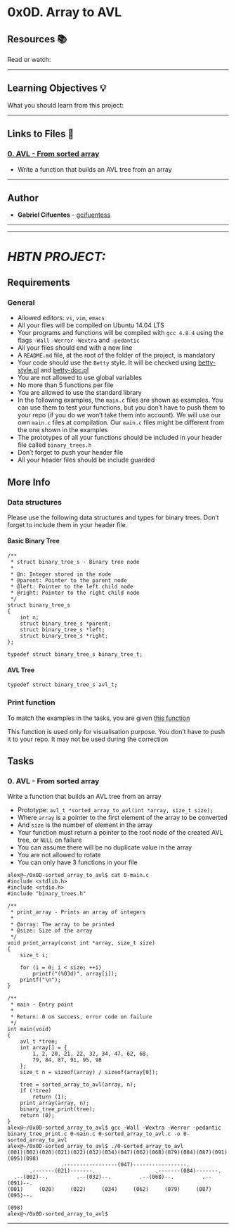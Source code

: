 # 0x0D. Array to AVL

## Resources :books:
Read or watch:

---
## Learning Objectives :bulb:
What you should learn from this project:

---

## Links to Files :file_folder:

### [0. AVL - From sorted array](./0-sorted_array_to_avl.c)
* Write a function that builds an AVL tree from an array

---

## Author
* **Gabriel Cifuentes** - [gcifuentess](https://github.com/gcifuentess)


---
---

# *HBTN PROJECT:*


Requirements
------------


### General


* Allowed editors: `vi`, `vim`, `emacs`
* All your files will be compiled on Ubuntu 14.04 LTS
* Your programs and functions will be compiled with `gcc 4.8.4` using the flags `-Wall` `-Werror` `-Wextra` and `-pedantic`
* All your files should end with a new line
* A `README.md` file, at the root of the folder of the project, is mandatory
* Your code should use the `Betty` style. It will be checked using [betty-style.pl](https://github.com/holbertonschool/Betty/blob/master/betty-style.pl "betty-style.pl") and [betty-doc.pl](https://github.com/holbertonschool/Betty/blob/master/betty-doc.pl "betty-doc.pl")
* You are not allowed to use global variables
* No more than 5 functions per file
* You are allowed to use the standard library
* In the following examples, the `main.c` files are shown as examples. You can use them to test your functions, but you don’t have to push them to your repo (if you do we won’t take them into account). We will use our own `main.c` files at compilation. Our `main.c` files might be different from the one shown in the examples
* The prototypes of all your functions should be included in your header file called `binary_trees.h`
* Don’t forget to push your header file
* All your header files should be include guarded


More Info
---------


### Data structures


Please use the following data structures and types for binary trees. Don’t forget to include them in your header file.


#### Basic Binary Tree



```
/**
 * struct binary_tree_s - Binary tree node
 *
 * @n: Integer stored in the node
 * @parent: Pointer to the parent node
 * @left: Pointer to the left child node
 * @right: Pointer to the right child node
 */
struct binary_tree_s
{
    int n;
    struct binary_tree_s *parent;
    struct binary_tree_s *left;
    struct binary_tree_s *right;
};

typedef struct binary_tree_s binary_tree_t;

```

#### AVL Tree



```
typedef struct binary_tree_s avl_t;

```

### Print function


To match the examples in the tasks, you are given [this function](https://github.com/holbertonschool/0x1C.c "this function")


This function is used only for visualisation purpose. You don’t have to push it to your repo. It may not be used during the correction



Tasks
-----

###  0. AVL - From sorted array

Write a function that builds an AVL tree from an array

* Prototype: `avl_t *sorted_array_to_avl(int *array, size_t size);`
* Where `array` is a pointer to the first element of the array to be converted
* And `size` is the number of element in the array
* Your function must return a pointer to the root node of the created AVL tree, or `NULL` on failure
* You can assume there will be no duplicate value in the array
* You are not allowed to rotate
* You can only have 3 functions in your file


```
alex@~/0x0D-sorted_array_to_avl$ cat 0-main.c
#include <stdlib.h>
#include <stdio.h>
#include "binary_trees.h"

/**
 * print_array - Prints an array of integers
 *
 * @array: The array to be printed
 * @size: Size of the array
 */
void print_array(const int *array, size_t size)
{
    size_t i;

    for (i = 0; i < size; ++i)
        printf("(%03d)", array[i]);
    printf("\n");
}

/**
 * main - Entry point
 *
 * Return: 0 on success, error code on failure
 */
int main(void)
{
    avl_t *tree;
    int array[] = {
        1, 2, 20, 21, 22, 32, 34, 47, 62, 68,
        79, 84, 87, 91, 95, 98
    };
    size_t n = sizeof(array) / sizeof(array[0]);

    tree = sorted_array_to_avl(array, n);
    if (!tree)
        return (1);
    print_array(array, n);
    binary_tree_print(tree);
    return (0);
}
alex@~/0x0D-sorted_array_to_avl$ gcc -Wall -Wextra -Werror -pedantic binary_tree_print.c 0-main.c 0-sorted_array_to_avl.c -o 0-sorted_array_to_avl
alex@~/0x0D-sorted_array_to_avl$ ./0-sorted_array_to_avl
(001)(002)(020)(021)(022)(032)(034)(047)(062)(068)(079)(084)(087)(091)(095)(098)
                 .-----------------(047)-----------------.
       .-------(021)-------.                   .-------(084)-------.
  .--(002)--.         .--(032)--.         .--(068)--.         .--(091)--.
(001)     (020)     (022)     (034)     (062)     (079)     (087)     (095)--.
                                                                           (098)
alex@~/0x0D-sorted_array_to_avl$

```
---
